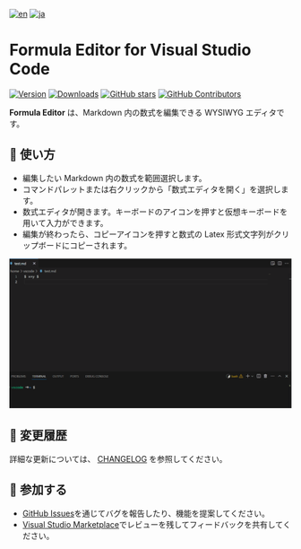 [![en](https://img.shields.io/badge/English-blue.svg?style=flat-square)](https://github.com/kurusugawa-computer/formula-editor-vscode/blob/main/README.md)
[![ja](https://img.shields.io/badge/日本語-red.svg?style=flat-square)](https://github.com/kurusugawa-computer/formula-editor-vscode/blob/main/README.ja.md)

# Formula Editor for Visual Studio Code

[![Version](https://img.shields.io/vscode-marketplace/v/kurusugawa-computer.formula-editor.svg?style=flat-square&label=vscode%20marketplace)](https://marketplace.visualstudio.com/items?itemName=kurusugawa-computer.formula-editor)
[![Downloads](https://img.shields.io/vscode-marketplace/d/kurusugawa-computer.formula-editor.svg?style=flat-square)](https://marketplace.visualstudio.com/items?itemName=kurusugawa-computer.formula-editor)
[![GitHub stars](https://img.shields.io/github/stars/kurusugawa-computer/formula-editor-vscode.svg?style=flat-square&label=github%20stars)](https://github.com/kurusugawa-computer/formula-editor-vscode)
[![GitHub Contributors](https://img.shields.io/github/contributors/kurusugawa-computer/formula-editor-vscode.svg?style=flat-square)](https://github.com/kurusugawa-computer/formula-editor-vscode/graphs/contributors)

**Formula Editor** は、Markdown 内の数式を編集できる WYSIWYG エディタです。

## 🌟 使い方

- 編集したい Markdown 内の数式を範囲選択します。
- コマンドパレットまたは右クリックから「数式エディタを開く」を選択します。
- 数式エディタが開きます。キーボードのアイコンを押すと仮想キーボードを用いて入力ができます。
- 編集が終わったら、コピーアイコンを押すと数式の Latex 形式文字列がクリップボードにコピーされます。

<img src="https://github.com/kurusugawa-computer/formula-editor-vscode/raw/main/images/usage.gif" alt="Basic Usage" width="1024">

## 🔄 変更履歴

詳細な更新については、 [CHANGELOG](CHANGELOG.md) を参照してください。

## 🤝 参加する

- [GitHub Issues](https://github.com/kurusugawa-computer/formula-editor-vscode/issues)を通じてバグを報告したり、機能を提案してください。
- [Visual Studio Marketplace](https://marketplace.visualstudio.com/items?itemName=kurusugawa-computer.formula-editor#review-details)でレビューを残してフィードバックを共有してください。
